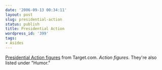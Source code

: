 ```yaml
---
date: '2006-09-13 00:34:11'
layout: post
slug: presidential-action
status: publish
title: Presidential Action
wordpress_id: '399'
tags:
- Asides
---
```


[Presidential Action figures](http://www.target.com/gp/browse.html/ref=in_br_display-ladders/601-5339395-5695356?%5Fencoding=UTF8&node=14234351) from Target.com. _Action figures_. They're also listed under "Humor."
